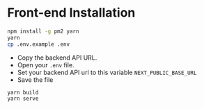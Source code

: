 # Front-end Installation

```bash
npm install -g pm2 yarn
yarn
cp .env.example .env
```

- Copy the backend API URL. 
- Open your `.env` file.
- Set your backend API url to this variable `NEXT_PUBLIC_BASE_URL`
- Save the file

```bash
yarn build
yarn serve
```

